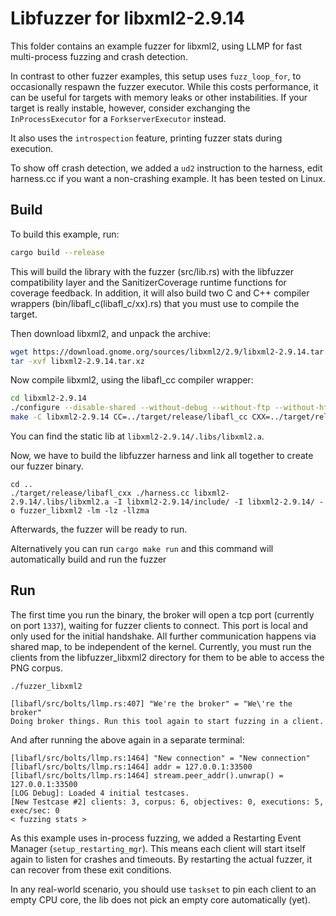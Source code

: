 # Libfuzzer for libxml2-2.9.14

This folder contains an example fuzzer for libxml2, using LLMP for fast multi-process fuzzing and crash detection.

In contrast to other fuzzer examples, this setup uses `fuzz_loop_for`, to occasionally respawn the fuzzer executor.
While this costs performance, it can be useful for targets with memory leaks or other instabilities.
If your target is really instable, however, consider exchanging the `InProcessExecutor` for a `ForkserverExecutor` instead.

It also uses the `introspection` feature, printing fuzzer stats during execution.

To show off crash detection, we added a `ud2` instruction to the harness, edit harness.cc if you want a non-crashing example.
It has been tested on Linux.

## Build

To build this example, run:

```bash
cargo build --release
```

This will build the library with the fuzzer (src/lib.rs) with the libfuzzer compatibility layer and the SanitizerCoverage runtime functions for coverage feedback.
In addition, it will also build two C and C++ compiler wrappers (bin/libafl_c(libafl_c/xx).rs) that you must use to compile the target.

Then download libxml2, and unpack the archive:
```bash
wget https://download.gnome.org/sources/libxml2/2.9/libxml2-2.9.14.tar.xz
tar -xvf libxml2-2.9.14.tar.xz
```

Now compile libxml2, using the libafl_cc compiler wrapper:

```bash
cd libxml2-2.9.14
./configure --disable-shared --without-debug --without-ftp --without-http --without-legacy --without-python LIBS='-ldl'
make -C libxml2-2.9.14 CC=../target/release/libafl_cc CXX=../target/release/libafl_cxx -j `nproc`
```

You can find the static lib at `libxml2-2.9.14/.libs/libxml2.a`.

Now, we have to build the libfuzzer harness and link all together to create our fuzzer binary.

```
cd ..
./target/release/libafl_cxx ./harness.cc libxml2-2.9.14/.libs/libxml2.a -I libxml2-2.9.14/include/ -I libxml2-2.9.14/ -o fuzzer_libxml2 -lm -lz -llzma
```

Afterwards, the fuzzer will be ready to run.

Alternatively you can run `cargo make run` and this command will automatically build and run the fuzzer

## Run

The first time you run the binary, the broker will open a tcp port (currently on port `1337`), waiting for fuzzer clients to connect. This port is local and only used for the initial handshake. All further communication happens via shared map, to be independent of the kernel. Currently, you must run the clients from the libfuzzer_libxml2 directory for them to be able to access the PNG corpus.

```
./fuzzer_libxml2

[libafl/src/bolts/llmp.rs:407] "We're the broker" = "We\'re the broker"
Doing broker things. Run this tool again to start fuzzing in a client.
```

And after running the above again in a separate terminal:

```
[libafl/src/bolts/llmp.rs:1464] "New connection" = "New connection"
[libafl/src/bolts/llmp.rs:1464] addr = 127.0.0.1:33500
[libafl/src/bolts/llmp.rs:1464] stream.peer_addr().unwrap() = 127.0.0.1:33500
[LOG Debug]: Loaded 4 initial testcases.
[New Testcase #2] clients: 3, corpus: 6, objectives: 0, executions: 5, exec/sec: 0
< fuzzing stats >
```

As this example uses in-process fuzzing, we added a Restarting Event Manager (`setup_restarting_mgr`).
This means each client will start itself again to listen for crashes and timeouts.
By restarting the actual fuzzer, it can recover from these exit conditions.

In any real-world scenario, you should use `taskset` to pin each client to an empty CPU core, the lib does not pick an empty core automatically (yet).